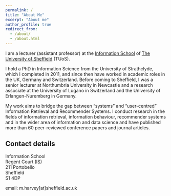 ```yaml
---
permalink: /
title: "About Me"
excerpt: "About me"
author_profile: true
redirect_from: 
  - /about/
  - /about.html
---
```


I am a lecturer (assistant professor) at the [Information School](http://sheffield.ac.uk/is/) of [The University of Sheffield](http://sheffield.ac.uk/) (TUoS).

I hold a PhD in Information Science from the University of Strathclyde, which I completed in 2011, and since then have worked in academic roles in the UK, Germany and Switzerland. Before coming to Sheffield, I was a senior lecturer at Northumbria University in Newcastle and a research associate at the University of Lugano in Switzerland and the University of Erlangen-Nuremberg in Germany. 

My work aims to bridge the gap between “systems” and “user-centred” Information Retrieval and Recommender Systems. I conduct research in the fields of information retrieval, information behaviour, recommender systems and in the wider area of information and data science and have published more than 60 peer-reviewed conference papers and journal articles.

## Contact details

Information School  
Regent Court (IS)  
211 Portobello  
Sheffield  
S1 4DP  

email: m.harvey\[at\]sheffield.ac.uk
